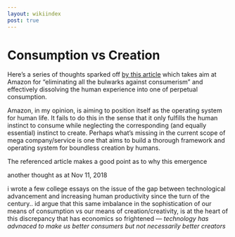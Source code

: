 ```yaml
---
layout: wikiindex
post: true
---
```

# Consumption vs Creation

Here’s a series of thoughts sparked off  [by this article](https://reallifemag.com/the-constant-consumer/) which takes aim at Amazon for “eliminating all the bulwarks against consumerism” and effectively dissolving the human experience into one of perpetual consumption.

Amazon, in my opinion, is aiming to position itself as the operating system for human life. It fails to do this in the sense that it only fulfills the human instinct to consume while neglecting the corresponding (and equally essential) instinct to create. Perhaps what’s missing in the current scope of mega company/service is one that aims to build a thorough framework and operating system for boundless creation by humans. 

The referenced article makes a good point as to why this emergence 

another thought as at Nov 11, 2018

i wrote a few college essays on the issue of the gap between technological advancement and increasing human productivity since the turn of the century.. id argue that this same imbalance in the sophistication of our means of consumption vs our means of creation/creativity, is at the heart of this discrepancy that has economics so frightened — *technology has advnaced to make us better consumers but not necessarily better creators*
